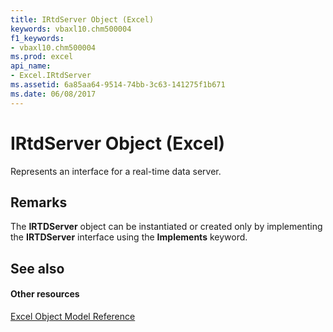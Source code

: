 ```yaml
---
title: IRtdServer Object (Excel)
keywords: vbaxl10.chm500004
f1_keywords:
- vbaxl10.chm500004
ms.prod: excel
api_name:
- Excel.IRtdServer
ms.assetid: 6a85aa64-9514-74bb-3c63-141275f1b671
ms.date: 06/08/2017
---
```



# IRtdServer Object (Excel)

Represents an interface for a real-time data server.


## Remarks

The **IRTDServer** object can be instantiated or created only by implementing the **IRTDServer** interface using the **Implements** keyword.


## See also


#### Other resources


[Excel Object Model Reference](http://msdn.microsoft.com/library/11ea8598-8a20-92d5-f98b-0da04263bf2c%28Office.15%29.aspx)


